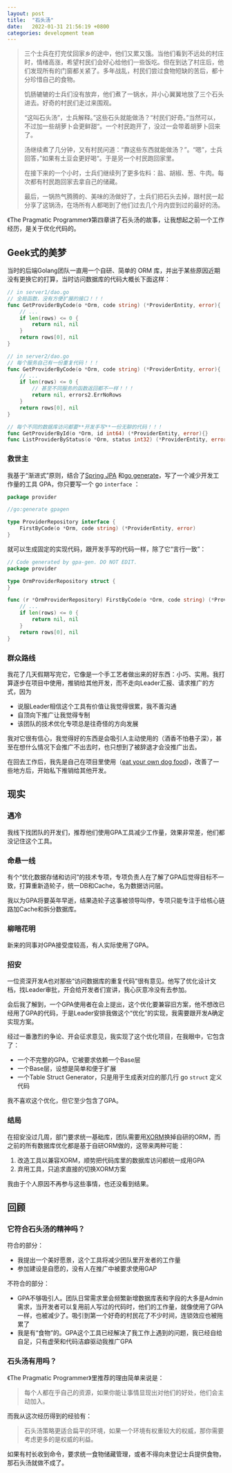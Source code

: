 ```yaml
---
layout: post
title:  "石头汤"
date:   2022-01-31 21:56:19 +0800
categories: development team
---
```

> 三个士兵在打完仗回家乡的途中，他们又累又饿。当他们看到不远处的村庄时，情绪高涨，希望村民们会好心给他们一些饭吃。但在到达了村庄后，他们发现所有的门窗都关紧了。多年战乱，村民们尝过食物短缺的苦后，都十分珍惜自己的食物。
> 
> 饥肠辘辘的士兵们没有放弃，他们煮了一锅水，并小心翼翼地放了三个石头进去。好奇的村民们走过来围观。
> 
> “这叫石头汤”，士兵解释。”这些石头就能做汤？“村民们好奇。”当然可以，不过加一些胡萝卜会更鲜甜“。一个村民跑开了，没过一会带着胡萝卜回来了。
> 
> 汤继续煮了几分钟，又有村民问道：“靠这些东西就能做汤？”。“嗯”，士兵回答，”如果有土豆会更好喝“。于是另一个村民跑回家里。
> 
> 在接下来的一个小时，士兵们继续列了更多佐料：盐、胡椒、葱、牛肉。每次都有村民跑回家去拿自己的储藏。
> 
> 最后，一锅热气腾腾的、美味的汤做好了，士兵们把石头去掉，跟村民一起分享了这锅汤，在场所有人都喝到了他们过去几个月内尝到过的最好的汤。

《The Pragmatic Programmer》第四章讲了石头汤的故事，让我想起之前一个工作经历，是关于优化代码的。

## Geek式的美梦

当时的后端Golang团队一直用一个自研、简单的 ORM 库，并出于某些原因近期没有更换它的打算，当时访问数据库的代码大概长下面这样：

```go
// in server1/dao.go
// 全局函数，没有方便扩展的接口！！！
func GetProviderByCode(o *Orm, code string) (*ProviderEntity, error){
	// ...
	if len(rows) <= 0 {
		return nil, nil
	}
	return rows[0], nil
}

// in server2/dao.go
// 每个服务自己有一份重复代码！！！
func GetProviderByCode(o *Orm, code string) (*ProviderEntity, error){
	// ...
	if len(rows) <= 0 {
		// 甚至不同服务的函数返回都不一样！！！
		return nil, errors2.ErrNoRows
	}
	return rows[0], nil
}

// 每个不同的数据库访问都要**开发手写**一份无聊的代码！！！
func GetProviderById(o *Orm, id int64) (*ProviderEntity, error){}
func ListProviderByStatus(o *Orm, status int32) (*ProviderEntity, error){}
```

### 救世主

我基于“渐进式”原则，结合了[Spring JPA](https://docs.spring.io/spring-data/jpa/docs/current/reference/html/#repositories.query-methods.query-creation) 和[go generate](https://go.dev/blog/generate)，写了一个减少开发工作量的工具 GPA，你只要写一个 go `interface` ：

```go
package provider

//go:generate gpagen

type ProviderRepository interface {
	FirstByCode(o *Orm, code string) (*ProviderEntity, error)
}
```

就可以生成固定的实现代码，跟开发手写的代码一样，除了它“言行一致”：

```go
// Code generated by gpa-gen. DO NOT EDIT.
package provider

type OrmProviderRepository struct {
}

func (r *OrmProviderRepository) FirstByCode(o *Orm, code string) (*ProviderEntity, error) {
	// ...
	if len(rows) <= 0 {
		return nil, nil
	}
	return rows[0], nil
}
```

### 群众路线

我花了几天假期写完它，它像是一个手工艺者做出来的好东西：小巧、实用。我打算逐步在项目中使用，推销给其他开发，而不走向Leader汇报、请求推广的方式，因为

- 说服Leader相信这个工具有价值让我觉得很累，我不善沟通
- 自顶向下推广让我觉得专制
- 该团队的技术优化专项总是往奇怪的方向发展

我对它很有信心，我觉得好的东西是会吸引人主动使用的（酒香不怕巷子深），甚至在想什么情况下会推广不出去时，也只想到了被辞退才会没推广出去。

在回去工作后，我先是自己在项目里使用（[eat your own dog food](https://en.wikipedia.org/wiki/Eating_your_own_dog_food))，改善了一些地方后，开始私下推销给其他开发。

## 现实

### 遇冷

我线下找团队的开发们，推荐他们使用GPA工具减少工作量，效果非常差，他们都没记住这个工具。

### 命悬一线

有个“优化数据存储和访问”的技术专项，专项负责人在了解了GPA后觉得目标不一致，打算重新造轮子，统一DB和Cache，名为数据访问层。

我以为GPA将要英年早逝，结果造轮子这事被领导叫停，专项只能专注于给核心链路加Cache和拆分数据库。

### 柳暗花明

新来的同事对GPA接受度较高，有人实际使用了GPA。

### 招安

一位资深开发A也对那些“访问数据库的重复代码”很有意见。他写了优化设计文档，找Leader审批，开会给开发者们宣讲，我心灰意冷没有去参加。

会后我了解到，一个GPA使用者在会上提出，这个优化要兼容旧方案，他不想改已经用了GPA的代码，于是Leader安排我做这个“优化”的实现，我需要跟开发A确定实现方案。

经过一番激烈的争论、开会征求意见，我实现了这个优化项目，在我眼中，它包含了：

- 一个不完整的GPA，它被要求依赖一个Base层
- 一个Base层，设想是简单和便于扩展
- 一个Table Struct Generator，只是用于生成表对应的那几行 go `struct` 定义代码

我不喜欢这个优化，但它至少包含了GPA。

### 结局

在招安没过几周，部门要求统一基础库，团队需要用[XORM](https://gitea.com/xorm/xorm)换掉自研的ORM，而之前的所有数据库优化都是基于自研ORM做的，这带来两种可能：

1. 改造工具以兼容XORM，顺势把代码库里的数据库访问都统一成用GPA
2. 弃用工具，只追求直接的切换XORM方案

我由于个人原因不再参与这些事情，也还没看到结果。

## 回顾

### 它符合石头汤的精神吗？

符合的部分：

- 我提出一个美好愿景，这个工具将减少团队里开发者的工作量
- 参加建设是自愿的，没有人在推广中被要求使用GAP

不符合的部分：

- GPA不够吸引人。团队日常需求里会频繁新增数据库表和字段的大多是Admin需求，当开发者可以复用前人写过的代码时，他们的工作量，就像使用了GPA一样，也被减少了。吸引到第一个好奇的村民花了不少时间，连锁效应也被拖累了
- 我是有“食物”的。GPA这个工具已经解决了我工作上遇到的问题，我已经自给自足，只有虚荣和代码洁癖驱动我推广GPA

### 石头汤有用吗？

《The Pragmatic Programmer》里推荐的理由简单来说是：

> 每个人都在乎自己的资源，如果你能让事情显现出对他们的好处，他们会主动加入。

而我从这次经历得到的经验有：

> 石头汤策略更适合扁平的环境，如果一个环境有权重较大的权威，那你需要考虑更多的是权威的利益。

如果有村长收到命令，要求统一食物储藏管理，或者不得向未登记士兵提供食物，那石头汤就做不成了。
